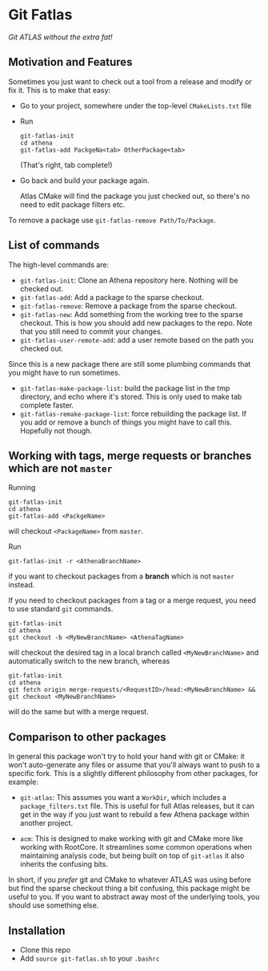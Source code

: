 Git Fatlas
==========

_Git ATLAS without the extra fat!_


Motivation and Features
-----------------------

Sometimes you just want to check out a tool from a release and modify
or fix it. This is to make that easy:

 - Go to your project, somewhere under the top-level `CMakeLists.txt`
   file

 - Run
   ```
   git-fatlas-init
   cd athena
   git-fatlas-add PackgeNa<tab> OtherPackage<tab>
   ```
   (That's right, tab complete!)

 - Go back and build your package again.

   Atlas CMake will find the package you just checked out,
   so there's no need to edit package filters etc.

To remove a package use `git-fatlas-remove Path/To/Package`.


List of commands
----------------

The high-level commands are:

 - `git-fatlas-init`: Clone an Athena repository here. Nothing will be
   checked out. 
 - `git-fatlas-add`: Add a package to the sparse checkout.
 - `git-fatlas-remove`: Remove a package from the sparse checkout.
 - `git-fatlas-new`: Add something from the working tree to the sparse
   checkout. This is how you should add new packages to the repo. Note
   that you still need to commit your changes.
 - `git-fatlas-user-remote-add`: add a user remote based on the path
   you checked out.

Since this is a new package there are still some plumbing commands
that you might have to run sometimes.

 - `git-fatlas-make-package-list`: build the package list in the tmp
   directory, and echo where it's stored. This is only used to make
   tab complete faster.
 - `git-fatlas-remake-package-list`: force rebuilding the package
   list. If you add or remove a bunch of things you might have to call
   this. Hopefully not though.
   
  
Working with tags, merge requests or branches which are not `master`
-------------------------------------------------------------------

Running 
```
git-fatlas-init
cd athena
git-fatlas-add <PackgeName>
``` 
will checkout `<PackageName>` from `master`. 

Run 
```
git-fatlas-init -r <AthenaBranchName>
```
if you want to checkout packages from a **branch** which is not `master` instead.

If you need to checkout packages from a tag or a merge request, you need to use standard `git` commands.

```
git-fatlas-init
cd athena
git checkout -b <MyNewBranchName> <AthenaTagName>
```
will checkout the desired tag in a local branch called `<MyNewBranchName>` and automatically switch to the new branch, whereas

```
git-fatlas-init
cd athena
git fetch origin merge-requests/<RequestID>/head:<MyNewBranchName> && git checkout <MyNewBranchName>
```
will do the same but with a merge request.



Comparison to other packages
----------------------------

In general this package won't try to hold your hand with git or CMake:
it won't auto-generate any files or assume that you'll always want to
push to a specific fork. This is a slightly different philosophy from
other packages, for example:

 - `git-atlas`: This assumes you want a `WorkDir`, which includes a
   `package_filters.txt` file. This is useful for full Atlas releases,
   but it can get in the way if you just want to rebuild a few Athena
   package within another project.

 - `acm`: This is designed to make working with git and CMake more
   like working with RootCore. It streamlines some common operations
   when maintaining analysis code, but being built on top of
   `git-atlas` it also inherits the confusing bits.

In short, if you _prefer_ git and CMake to whatever ATLAS was using
before but find the sparse checkout thing a bit confusing, this
package might be useful to you. If you want to abstract away most of
the underlying tools, you should use something else.


Installation
------------

 - Clone this repo
 - Add `source git-fatlas.sh` to your `.bashrc`
